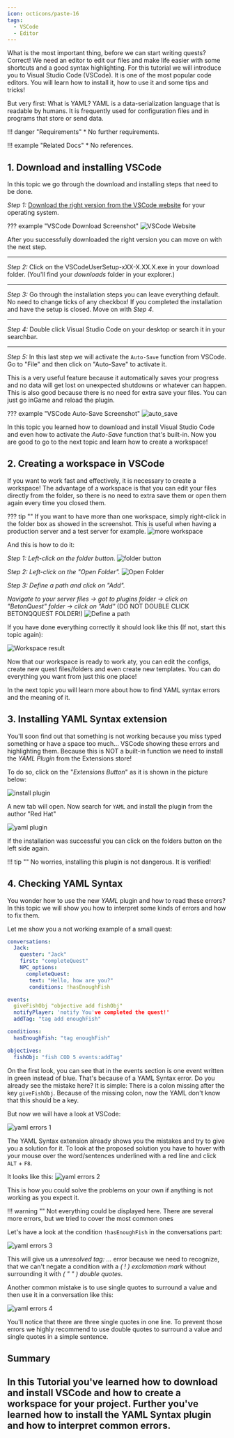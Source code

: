 ```yaml
---
icon: octicons/paste-16
tags:
  - VSCode
  - Editor
---
```


What is the most important thing, before we can start writing quests?
Correct! We need an editor to edit our files and make life easier with some shortcuts
and a good syntax highlighting. For this tutorial we will introduce you to
Visual Studio Code (VSCode). It is one of the most popular code editors.
You will learn how to install it, how to use it and some tips and tricks!

But very first: What is YAML?
YAML is a data-serialization language that is readable by humans. It is frequently used for configuration files and in programs that store or send data.

<div class="grid" markdown>
!!! danger "Requirements"
    * No further requirements.

!!! example "Related Docs"
    * No references.
</div>


## 1. Download and installing VSCode

In this topic we go through the download and installing steps that need to be done.

_Step 1:_ [Download the right version from the VSCode website](https://code.visualstudio.com/download) 
for your operating system.

??? example "VSCode Download Screenshot"
    ![VSCode Website](../../_media/content/Tutorials/VSCode-Setup/download_VSCode.png)

After you successfully downloaded the right version you can move on with the next step.

---
_Step 2:_ Click on the VSCodeUserSetup-xXX-X.XX.X.exe in your download folder. (You'll
find your _downloads_ folder in your explorer.)

---
_Step 3:_ Go through the installation steps you can leave everything default. No need to change ticks of any checkbox!
If you completed the installation and have the setup is closed. Move on with _Step 4_.

---
_Step 4:_ Double click Visual Studio Code on your desktop or search it in your searchbar.

---
_Step 5:_ In this last step we will activate the `Auto-Save` function from VSCode.
Go to "File" and then click on "Auto-Save" to activate it.

This is a very useful feature because it automatically saves your progress and no data will
get lost on unexpected shutdowns or whatever can happen.
This is also good because there is no need for extra save your files. You can just
go inGame and reload the plugin.

??? example "VSCode Auto-Save Screenshot"
    ![auto_save](../../_media/content/Tutorials/VSCode-Setup/auto_save.png)
    
In this topic you learned how to download and install Visual Studio Code and even
how to activate the _Auto-Save_ function that's built-in. Now you are good to go
to the next topic and learn how to create a workspace!
    
## 2. Creating a workspace in VSCode

If you want to work fast and effectively, it is necessary to create a workspace!
The advantage of a workspace is that you can edit your files directly from the folder, so
there is no need to extra save them or open them again every time you closed them.

??? tip ""
    If you want to have more than one workspace, simply right-click in the folder box as showed in the screenshot.
    This is useful when having a production server and a test server for example.
    ![more workspace](../../_media/content/Tutorials/VSCode-Setup/auto_save.png)
    

And this is how to do it:

_Step 1: Left-click on the folder button._
![folder button](../../_media/content/Tutorials/VSCode-Setup/creating_workspace_1.png)

_Step 2: Left-click on the "Open Folder"._
![Open Folder](../../_media/content/Tutorials/VSCode-Setup/creating_workspace_2.png)


_Step 3: Define a path and click on "Add"._

_Navigate to your server files -> got to plugins folder -> click on "BetonQuest" folder -> click on "Add"_
(DO NOT DOUBLE CLICK BETONQQUEST FOLDER!)
![Define a path](../../_media/content/Tutorials/VSCode-Setup/creating_workspace_3.png)

If you have done everything correctly it should look like this (If not, start this topic
again):

![Workspace result](../../_media/content/Tutorials/VSCode-Setup/creating_workspace_result.png)

Now that our workspace is ready to work aty, you can edit the configs, create new quest files/folders and
even create new templates. You can do everything you want from just this one place!

In the next topic you will learn more about how to find YAML syntax errors and the meaning of it.

## 3. Installing YAML Syntax extension

You'll soon find out that something is not working because you miss typed something or
have a space too much... VSCode showing these errors and highlighting them.
Because this is NOT a built-in function we need to install the _YAML Plugin_ from the
Extensions store!

To do so, click on the "_Extensions Button_" as it is shown in the picture below:

![install plugin](../../_media/content/Tutorials/VSCode-Setup/plugin_installation.png)

A new tab will open. Now search for `YAML` and install the plugin from the author "Red Hat"

![yaml plugin](../../_media/content/Tutorials/VSCode-Setup/yaml.png)

If the installation was successful you can click on the folders button on the left
side again.

!!! tip ""
    No worries, installing this plugin is not dangerous. It is verified!

## 4. Checking YAML Syntax

You wonder how to use the new _YAML_ plugin and how to read these errors?
In this topic we will show you how to interpret some kinds of errors and how
to fix them.

Let me show you a not working example of a small quest:
```YAML
conversations:
  Jack:
    quester: "Jack"
    first: "completeQuest"
    NPC_options:
      completeQuest:
       text: "Hello, how are you?"
       conditions: !hasEnoughFish

events:
  giveFishObj "objective add fishObj"
  notifyPlayer: 'notify You've completed the quest!'
  addTag: "tag add enoughFish"

conditions:
  hasEnoughFish: "tag enoughFish"

objectives:
  fishObj: "fish COD 5 events:addTag"
```

On the first look, you can see that in the events section is one event written in green instead of blue.
That's because of a YAML Syntax error.
Do you already see the mistake here? It is simple: There is a colon missing after
the key `giveFishObj`. Because of the missing colon, now the YAML don't know that this should be a key.

But now we will have a look at VSCode:

![yaml errors 1](../../_media/content/Tutorials/VSCode-Setup/yaml_errors_1.png)

The YAML Syntax extension already shows you the mistakes and try to give you a solution for
it. To look at the proposed solution you have to hover with your mouse over the word/sentences
underlined with a red line and click `ALT` + `F8`.

It looks like this:
![yaml errors 2](../../_media/content/Tutorials/VSCode-Setup/yaml_errors_2.png)

This is how you could solve the problems on your own if anything is not working as you expect it.

!!! warning ""
    Not everything could be displayed here. There are several more errors, but we
    tried to cover the most common ones

Let's have a look at the condition `!hasEnoughFish` in the conversations part:

![yaml errors 3](../../_media/content/Tutorials/VSCode-Setup/yaml_errors_3.png)

This will give us a _unresolved tag: ..._ error because we need to recognize, that
we can't negate a condition with a _( ! ) exclamation mark_ without surrounding it with _( " " ) double quotes_.

Another common mistake is to use single quotes to surround a value and then use it in a conversation
like this:

![yaml errors 4](../../_media/content/Tutorials/VSCode-Setup/yaml_errors_4.png)

You'll notice that there are three single quotes in one line. To prevent those errors
we highly recommend to use double quotes to surround a value and single quotes in a simple
sentence.
 
## Summary

In this Tutorial you've learned how to download and install VSCode and how to create
a workspace for your project. Further you've learned how to install the YAML Syntax plugin
and how to interpret common errors.
---
